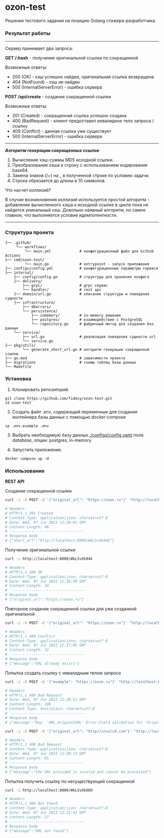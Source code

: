 # ozon-test
Решение тестового задания на позицию Golang стажера-разработчика.

### Результат работы

---
Сервер принимает два запроса:

**GET /:hash** - получение оригинальной ссылки по сокращенной

Возможные ответы:
    
* 200 (OK) - хэш успешно найден, оригинальная ссылка возвращена
* 404 (NotFound) - хэш не найден
* 500 (InternalServerError) - ошибка сервера


**POST /api/create** - создание сокращенной ссылки

Возможные ответы:

* 201 (Created) - сокращенная ссылка успешно создана
* 400 (BadRequest) - клиент предоставил невалидное тело запроса / ссылку
* 409 (Conflict) - данная ссылка уже существует
* 500 (InternalServerError) - ошибка сервера

---
**_Алгоритм генерации сокращенных ссылок_**
1. Вычисление хэш-суммы MD5 исходной ссылки.
2. Преобразование хэша в строку с использованием кодирования base64.
3. Замена знаков (/+) на _ в полученной строке по условию задачи.
4. Строка обрезается до длины в 10 символов.

Что насчет коллизий?

В случае возникновения коллизий используется простой алгоритм - добавление вычисленного хэша к исходной ссылке в цикле пока не найдется уникальный хэш. Довольно наивный алгоритм, но самое главное, что выполняется условие идемпотентности.

---

### Структура проекта

```
├── .github/             
     └── workflows/
         └── main.yml             # конфигурационный файл для Github Actions
├── cmd/ozon-test/
         └── main.go              # entrypoint - запуск приложения
├── configs/config.yml            # конфигурационные параметры сервиса
├── internal/
    ├── config/config.go          # структуры для хранения конфига    
    ├── delivery/
        ├── grpc/                 # grpc сервис 
        └── handler/              # rest api 
    ├── domain/url.go             # описание структуры и поведения сущности
    ├── infrastructure/
        ├── dberrors/   
        └── persistence/
            ├── inmemory/         # in-memory решение
            ├── postgres/         # взаимодействие с PostgreSQL
            └── repository.go     # фабричный метод для создания баз данных
    └── service/
        ├── url.go                # реализация поведения сущности url
        └── service.go               
├── pkg/utils/
        └── generate_short_url.go # алгоритм генерации сокращенной ссылки
├── go.mod                        # зависимости проекта    
├── migrations                    # схемы таблиц базы данных
└── Makefile                     
```

### Установка

1. Клонировать репозиторий.
```
git clone https://github.com/fidesy/ozon-test.git
cd ozon-test
```

2. Создать файл .env, содержащий переменные для создания контейнера базы данных с помощью docker-compose
```
cp .env.example .env
``` 

3. Выбрать необходимую базу данных [./configs/config.yaml](./configs/config.yml#4) 
поле *database*, опции: postgres, in-memory

4. Запустить приложение.
```
docker compose up -d
```

### Использование 

**REST API**

Создание сокращенной ссылки
```bash
curl -i -X POST -d '{"original_url": "https://ozon.ru"}' "http://localhost:8000/api/create"

# Headers
# HTTP/1.1 201 Created
# Content-Type: application/json; charset=utf-8
# Date: Wed, 07 Jun 2023 12:26:01 GMT
# Content-Length: 48
# ----------------------------------
# Response body
# {"short_url":"http://localhost:8000/WkLSvXb94k"}
```

Получение оригинальной ссылки
```bash
curl -i http://localhost:8000/WkLSvXb94k

# Headers
# HTTP/1.1 200 OK
# Content-Type: application/json; charset=utf-8
# Date: Wed, 07 Jun 2023 12:26:39 GMT
# Content-Length: 34
# ----------------------------------
# Response body
# {"original_url":"https://ozon.ru"}
```

Повторное создание сокращенной ссылки для уже созданной оригинальной
```bash
curl -i -X POST -d '{"original_url": "https://ozon.ru"}' "http://localhost:8000/api/create"

# Headers
# HTTP/1.1 409 Conflict
# Content-Type: application/json; charset=utf-8
# Date: Wed, 07 Jun 2023 12:27:05 GMT
# Content-Length: 32
# ----------------------------------
# Response body
# {"message":"URL already exists"}
```

Попытка создать ссылку с невалидным телом запроса
```bash
curl -i -X POST -d '{"example": "https://ozon.ru"}' "http://localhost:8000/api/create"

# Headers
# HTTP/1.1 400 Bad Request
# Date: Wed, 07 Jun 2023 12:28:51 GMT
# Content-Length: 106
# Content-Type: text/plain; charset=utf-8
# ----------------------------------
# Response body
# {"message":"Key: 'URL.OriginalURL' Error:Field validation for 'OriginalURL' failed on the 'required' tag"}

curl -i -X POST -d '{"original_url": "http//invalid.com"}' "http://localhost:8000/api/create"

# Headers
# HTTP/1.1 400 Bad Request
# Content-Type: application/json; charset=utf-8
# Date: Wed, 07 Jun 2023 12:30:13 GMT
# Content-Length: 65
# ----------------------------------
# Response body
# {"message":"the URL provided is invalid and cannot be processed"}
```

Попытка получить ссылку по несуществующей сокращенной
```bash
curl -i http://localhost:8000/WkLSvXbOOO

# Headers
# HTTP/1.1 404 Not Found
# Content-Type: application/json; charset=utf-8
# Date: Wed, 07 Jun 2023 12:31:43 GMT
# Content-Length: 27
# ----------------------------------
# Response body
# {"message":"URL not found"}
```